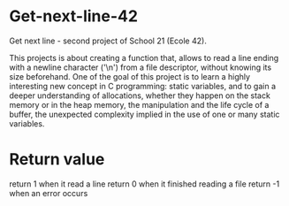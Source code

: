 # Get-next-line-42
Get next line - second project of School 21 (Ecole 42).

This projects is about creating a function that, allows to read a line ending with a newline character ('\n') from a file descriptor, without knowing its size beforehand. One of the goal of this project is to learn a highly interesting new concept in C programming: static variables, and to gain a deeper understanding of allocations, whether they happen on the stack memory or in the heap memory, the manipulation and the life cycle of a buffer, the unexpected complexity implied in the use of one or many static variables.

# Return value
return 1 when it read a line
return 0 when it finished reading a file
return -1 when an error occurs
